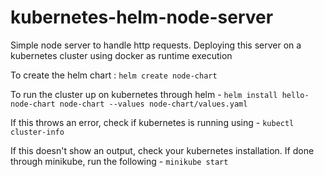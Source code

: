 # kubernetes-helm-node-server
Simple node server to handle http requests. Deploying this server on a kubernetes cluster using docker as runtime execution

To create the helm chart :
```helm create node-chart```

To run the cluster up on kubernetes through helm - 
```helm install hello-node-chart node-chart --values node-chart/values.yaml```

If this throws an error, check if kubernetes is running using - 
```kubectl cluster-info```

If this doesn't show an output, check your kubernetes installation. If done through minikube, run the following - 
```minikube start```
